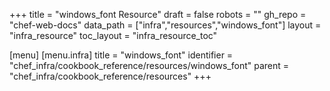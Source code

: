 +++
title = "windows_font Resource"
draft = false
robots = ""
gh_repo = "chef-web-docs"
data_path = ["infra","resources","windows_font"]
layout = "infra_resource"
toc_layout = "infra_resource_toc"

[menu]
  [menu.infra]
    title = "windows_font"
    identifier = "chef_infra/cookbook_reference/resources/windows_font"
    parent = "chef_infra/cookbook_reference/resources"
+++

<!-- The contents of this page are automatically generated from the windows_font.yaml file in the data directory. -->
<!-- To suggest a change, edit the https://github.com/chef/chef/blob/main/lib/chef/resource/windows_font.rb file
      and submit a pull request to the https://github.com/chef/chef repository. -->
